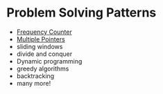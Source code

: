 # Problem Solving Patterns

- [Frequency Counter](../notes/patterns/1_frequency-counter.md)
- [Multiple Pointers](../notes/patterns/2_multiple-pointers.md)
- sliding windows
- divide and conquer
- Dynamic programming
- greedy algorithms
- backtracking
- many more!
